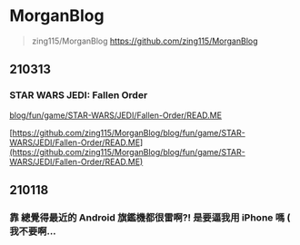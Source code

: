 # MorganBlog

> zing115/MorganBlog
https://github.com/zing115/MorganBlog

## 210313

### STAR WARS JEDI: Fallen Order

[blog/fun/game/STAR-WARS/JEDI/Fallen-Order/READ.ME](blog/fun/game/STAR-WARS/JEDI/Fallen-Order/READ.ME)

[https://github.com/zing115/MorganBlog/blog/fun/game/STAR-WARS/JEDI/Fallen-Order/READ.ME](https://github.com/zing115/MorganBlog/blog/fun/game/STAR-WARS/JEDI/Fallen-Order/READ.ME)
<!---
https://github.com/zing115/MorganBlog/blog/fun/game/STAR-WARS/JEDI/Fallen-Order/READ.ME
--->

## 210118

### 靠 總覺得最近的 Android 旗鑑機都很雷啊?! 是要逼我用 iPhone 嗎 ( 我不要啊... 

